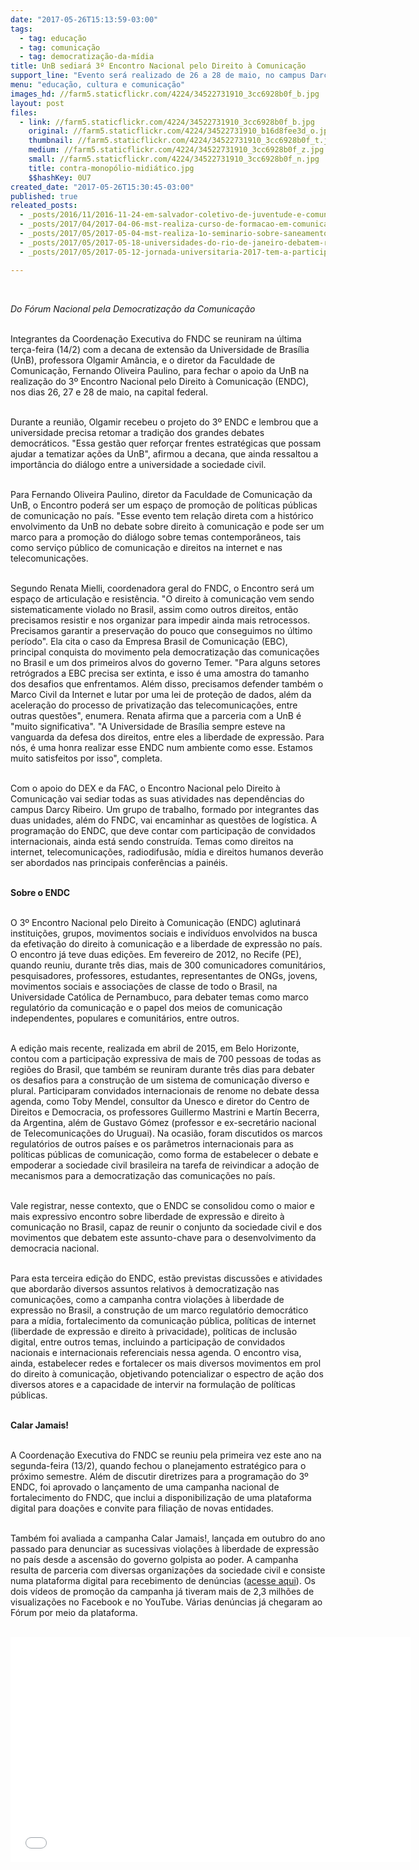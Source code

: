 ```yaml
---
date: "2017-05-26T15:13:59-03:00"
tags:
  - tag: educação
  - tag: comunicação
  - tag: democratização-da-mídia
title: UnB sediará 3º Encontro Nacional pelo Direito à Comunicação
support_line: "Evento será realizado de 26 a 28 de maio, no campus Darcy Ribeiro, em Brasília. Cerca de 500 participantes de várias organizações deverão participar do ENDC"
menu: "educação, cultura e comunicação"
images_hd: //farm5.staticflickr.com/4224/34522731910_3cc6928b0f_b.jpg
layout: post
files:
  - link: //farm5.staticflickr.com/4224/34522731910_3cc6928b0f_b.jpg
    original: //farm5.staticflickr.com/4224/34522731910_b16d8fee3d_o.jpg
    thumbnail: //farm5.staticflickr.com/4224/34522731910_3cc6928b0f_t.jpg
    medium: //farm5.staticflickr.com/4224/34522731910_3cc6928b0f_z.jpg
    small: //farm5.staticflickr.com/4224/34522731910_3cc6928b0f_n.jpg
    title: contra-monopólio-midiático.jpg
    $$hashKey: 0U7
created_date: "2017-05-26T15:30:45-03:00"
published: true
releated_posts:
  - _posts/2016/11/2016-11-24-em-salvador-coletivo-de-juventude-e-comunicacao-debatem-o-atual-cenario-politico.md
  - _posts/2017/04/2017-04-06-mst-realiza-curso-de-formacao-em-comunicacao-popular-na-bahia.md
  - _posts/2017/05/2017-05-04-mst-realiza-1o-seminario-sobre-saneamento-basico-no-meio-rural.md
  - _posts/2017/05/2017-05-18-universidades-do-rio-de-janeiro-debatem-reforma-agraria.md
  - _posts/2017/05/2017-05-12-jornada-universitaria-2017-tem-a-participacao-massiva-de-estudantes-de-alfaneas-mg.md

---
```

<p>&nbsp;</p>

<p><em>Do&nbsp;F&oacute;rum Nacional pela Democratiza&ccedil;&atilde;o da Comunica&ccedil;&atilde;o&nbsp;</em></p>

<p><br />
Integrantes da Coordena&ccedil;&atilde;o Executiva do FNDC se reuniram na &uacute;ltima ter&ccedil;a-feira (14/2) com a decana de extens&atilde;o da Universidade de Bras&iacute;lia (UnB), professora Olgamir Am&acirc;ncia, e o diretor da Faculdade de Comunica&ccedil;&atilde;o, Fernando Oliveira Paulino, para fechar o apoio da UnB na realiza&ccedil;&atilde;o do 3&ordm; Encontro Nacional pelo Direito &agrave; Comunica&ccedil;&atilde;o (ENDC), nos dias 26, 27 e 28 de maio, na capital federal.&nbsp;</p>

<p><br />
Durante a reuni&atilde;o, Olgamir recebeu o projeto do 3&ordm; ENDC e lembrou que a universidade precisa retomar a tradi&ccedil;&atilde;o dos grandes debates democr&aacute;ticos. &quot;Essa gest&atilde;o quer refor&ccedil;ar frentes estrat&eacute;gicas que possam ajudar a tematizar a&ccedil;&otilde;es da UnB&quot;, afirmou a decana, que ainda ressaltou a import&acirc;ncia do di&aacute;logo entre a universidade a sociedade civil.</p>

<p><br />
Para Fernando Oliveira Paulino, diretor da Faculdade de Comunica&ccedil;&atilde;o da UnB, o Encontro poder&aacute; ser um espa&ccedil;o de promo&ccedil;&atilde;o de pol&iacute;ticas p&uacute;blicas de comunica&ccedil;&atilde;o no pa&iacute;s. &quot;Esse evento tem rela&ccedil;&atilde;o direta com a hist&oacute;rico envolvimento da UnB no debate sobre direito &agrave; comunica&ccedil;&atilde;o e pode ser um marco para a promo&ccedil;&atilde;o do di&aacute;logo sobre temas contempor&acirc;neos, tais como servi&ccedil;o p&uacute;blico de comunica&ccedil;&atilde;o e direitos na internet e nas telecomunica&ccedil;&otilde;es.</p>

<p><br />
Segundo Renata Mielli, coordenadora geral do FNDC, o Encontro ser&aacute; um espa&ccedil;o de articula&ccedil;&atilde;o e resist&ecirc;ncia. &quot;O direito &agrave; comunica&ccedil;&atilde;o vem sendo sistematicamente violado no Brasil, assim como outros direitos, ent&atilde;o precisamos resistir e nos organizar para impedir ainda mais retrocessos. Precisamos garantir a preserva&ccedil;&atilde;o do pouco que conseguimos no &uacute;ltimo per&iacute;odo&quot;. Ela cita o caso da Empresa Brasil de Comunica&ccedil;&atilde;o (EBC), principal conquista do movimento pela democratiza&ccedil;&atilde;o das comunica&ccedil;&otilde;es no Brasil e um dos primeiros alvos do governo Temer. &quot;Para alguns setores retr&oacute;grados a EBC precisa ser extinta, e isso &eacute; uma amostra do tamanho dos desafios que enfrentamos. Al&eacute;m disso, precisamos defender tamb&eacute;m o Marco Civil da Internet e lutar por uma lei de prote&ccedil;&atilde;o de dados, al&eacute;m da acelera&ccedil;&atilde;o do processo de privatiza&ccedil;&atilde;o das telecomunica&ccedil;&otilde;es, entre outras quest&otilde;es&quot;, enumera. Renata afirma que a parceria com a UnB &eacute; &quot;muito significativa&quot;. &quot;A Universidade de Bras&iacute;lia sempre esteve na vanguarda da defesa dos direitos, entre eles a liberdade de express&atilde;o. Para n&oacute;s, &eacute; uma honra realizar esse ENDC num ambiente como esse. Estamos muito satisfeitos por isso&quot;, completa.&nbsp;</p>

<p><br />
Com o apoio do DEX e da FAC, o Encontro Nacional pelo Direito &agrave; Comunica&ccedil;&atilde;o vai sediar todas as suas atividades nas depend&ecirc;ncias do campus Darcy Ribeiro. Um grupo de trabalho, formado por integrantes das duas unidades, al&eacute;m do FNDC, vai encaminhar as quest&otilde;es de log&iacute;stica. A programa&ccedil;&atilde;o do ENDC, que deve contar com participa&ccedil;&atilde;o de convidados internacionais, ainda est&aacute; sendo constru&iacute;da. Temas como direitos na internet, telecomunica&ccedil;&otilde;es, radiodifus&atilde;o, m&iacute;dia e direitos humanos dever&atilde;o ser abordados nas principais confer&ecirc;ncias a pain&eacute;is. &nbsp; &nbsp; &nbsp;</p>

<p><br />
<strong>Sobre o ENDC</strong></p>

<p><br />
O 3&ordm; Encontro Nacional pelo Direito &agrave; Comunica&ccedil;&atilde;o (ENDC) aglutinar&aacute; institui&ccedil;&otilde;es, grupos, movimentos sociais e indiv&iacute;duos envolvidos na busca da efetiva&ccedil;&atilde;o do direito &agrave; comunica&ccedil;&atilde;o e a liberdade de express&atilde;o no pa&iacute;s.<br />
O encontro j&aacute; teve duas edi&ccedil;&otilde;es. Em fevereiro de 2012, no Recife (PE), quando reuniu, durante tr&ecirc;s dias, mais de 300 comunicadores comunit&aacute;rios, pesquisadores, professores, estudantes, representantes de ONGs, jovens, movimentos sociais e associa&ccedil;&otilde;es de classe de todo o Brasil, na Universidade Cat&oacute;lica de Pernambuco, para debater temas como marco regulat&oacute;rio da comunica&ccedil;&atilde;o e o papel dos meios de comunica&ccedil;&atilde;o independentes, populares e comunit&aacute;rios, entre outros.</p>

<p><br />
A edi&ccedil;&atilde;o mais recente, realizada em abril de 2015, em Belo Horizonte, contou com a participa&ccedil;&atilde;o expressiva de mais de 700 pessoas de todas as regi&otilde;es do Brasil, que tamb&eacute;m se reuniram durante tr&ecirc;s dias para debater os desafios para a constru&ccedil;&atilde;o de um sistema de comunica&ccedil;&atilde;o diverso e plural. Participaram convidados internacionais de renome no debate dessa agenda, como Toby Mendel, consultor da Unesco e diretor do Centro de Direitos e Democracia, os professores Guillermo Mastrini e Mart&iacute;n Becerra, da Argentina, al&eacute;m de Gustavo G&oacute;mez (professor e ex-secret&aacute;rio nacional de Telecomunica&ccedil;&otilde;es do Uruguai). Na ocasi&atilde;o, foram discutidos os marcos regulat&oacute;rios de outros pa&iacute;ses e os par&acirc;metros internacionais para as pol&iacute;ticas p&uacute;blicas de comunica&ccedil;&atilde;o, como forma de estabelecer o debate e empoderar a sociedade civil brasileira na tarefa de reivindicar a ado&ccedil;&atilde;o de mecanismos para a democratiza&ccedil;&atilde;o das comunica&ccedil;&otilde;es no pa&iacute;s.</p>

<p><br />
Vale registrar, nesse contexto, que o ENDC se consolidou como o maior e mais expressivo encontro sobre liberdade de express&atilde;o e direito &agrave; comunica&ccedil;&atilde;o no Brasil, capaz de reunir o conjunto da sociedade civil e dos movimentos que debatem este assunto-chave para o desenvolvimento da democracia nacional.</p>

<p><br />
Para esta terceira edi&ccedil;&atilde;o do ENDC, est&atilde;o previstas discuss&otilde;es e atividades que abordar&atilde;o diversos assuntos relativos &agrave; democratiza&ccedil;&atilde;o nas comunica&ccedil;&otilde;es, como a campanha contra viola&ccedil;&otilde;es &agrave; liberdade de express&atilde;o no Brasil, a constru&ccedil;&atilde;o de um marco regulat&oacute;rio democr&aacute;tico para a m&iacute;dia, fortalecimento da comunica&ccedil;&atilde;o p&uacute;blica, pol&iacute;ticas de internet (liberdade de express&atilde;o e direito &agrave; privacidade), pol&iacute;ticas de inclus&atilde;o digital, entre outros temas, incluindo a participa&ccedil;&atilde;o de convidados nacionais e internacionais referenciais nessa agenda. O encontro visa, ainda, estabelecer redes e fortalecer os mais diversos movimentos em prol do direito &agrave; comunica&ccedil;&atilde;o, objetivando potencializar o espectro de a&ccedil;&atilde;o dos diversos atores e a capacidade de intervir na formula&ccedil;&atilde;o de pol&iacute;ticas p&uacute;blicas.</p>

<p><br />
<strong>Calar Jamais!</strong></p>

<p><br />
A Coordena&ccedil;&atilde;o Executiva do FNDC se reuniu pela primeira vez este ano na segunda-feira (13/2), quando fechou o planejamento estrat&eacute;gico para o pr&oacute;ximo semestre. Al&eacute;m de discutir diretrizes para a programa&ccedil;&atilde;o do 3&ordm; ENDC, foi aprovado o lan&ccedil;amento de uma campanha nacional de fortalecimento do FNDC, que inclui a disponibiliza&ccedil;&atilde;o de uma plataforma digital para doa&ccedil;&otilde;es e convite para filia&ccedil;&atilde;o de novas entidades.&nbsp;</p>

<p><br />
Tamb&eacute;m foi avaliada a campanha Calar Jamais!, lan&ccedil;ada em outubro do ano passado para denunciar as sucessivas viola&ccedil;&otilde;es &agrave; liberdade de express&atilde;o no pa&iacute;s desde a ascens&atilde;o do governo golpista ao poder. A campanha resulta de parceria com diversas organiza&ccedil;&otilde;es da sociedade civil e consiste numa plataforma digital para recebimento de den&uacute;ncias (<a href="http://www.paraexpressaraliberdade.org.br/calar-jamais/">acesse aqui</a>). Os dois v&iacute;deos de promo&ccedil;&atilde;o da campanha j&aacute; tiveram mais de 2,3 milh&otilde;es de visualiza&ccedil;&otilde;es no Facebook e no YouTube. V&aacute;rias den&uacute;ncias j&aacute; chegaram ao F&oacute;rum por meio da plataforma.&nbsp;</p>

<p><br />
<iframe allowfullscreen="" frameborder="0" height="360" src="//www.youtube.com/embed/T6k22KCGkJs" width="640"></iframe></p>

